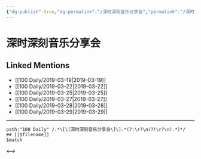 ```yaml
---
{"dg-publish":true,"dg-permalink":"/深时深刻音乐分享会","permalink":"/深时深刻音乐分享会/"}
---
```


# 深时深刻音乐分享会

## Linked Mentions
- [[100 Daily/2019-03-19\|2019-03-19]]
- [[100 Daily/2019-03-22\|2019-03-22]]
- [[100 Daily/2019-03-25\|2019-03-25]]
- [[100 Daily/2019-03-27\|2019-03-27]]
- [[100 Daily/2019-03-28\|2019-03-28]]
- [[100 Daily/2019-03-29\|2019-03-29]]


---

```expander
path:"100 Daily" /.*\[\[深时深刻音乐分享会\]\].*(?:\r?\n(?!\r?\n).*)*/
## [[$filename]]
$match
```

<-->
